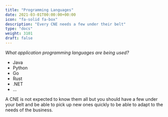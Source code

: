 ```yaml
---
title: "Programming Languages"
date: 2021-03-01T00:00:00+00:00
icon: "fa-solid fa-box"
description: "Every CNE needs a few under their belt"
type: "docs"
weight: 3101
draft: false
---
```


_What application programming languages are being used?_

- Java
- Python
- Go
- Rust
- .NET
- ...

A CNE is not expected to know them all but you should have a few under your belt and be able to pick up new ones quickly to be able to adapt to the needs of the business.
